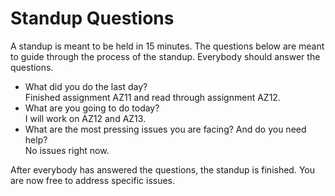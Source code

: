 # Standup Questions

A standup is meant to be held in 15 minutes. The questions below are meant to guide through the process of the standup. Everybody should answer the questions.
 
  - What did you do the last day?\
Finished assignment AZ11 and read through assignment AZ12.
  - What are you going to do today?\
 I will work on AZ12 and AZ13.
  - What are the most pressing issues you are facing? And do you need help?\
No issues right now.


After everybody has answered the questions, the standup is finished. You are now free to address specific issues.